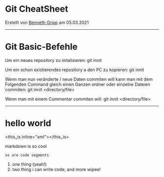 # Git CheatSheet
Erstellt von [Benneth Gripp](https://github.com/1JustBen5) am 05.03.2021

---
# Git Basic-Befehle
Um ein neues repository zu initalisieren:
git innit <directory>

Um ein schon existierendes repository a den PC zu kopieren:
git innit <directory>

Wenn man nun veränderte / neue Daten commiten will kann man mit dem Folgenden Command gleich einen Ganzen ordner oder einzelne Dateien commiten:
git innit <directory/file>

Wenn man mit einem Commentar commiten will:
git innit <directory/file>



[1]: http://example.com/

---

hello world
===========

<this_is inline="xml"></this_is>

markdown is so cool

    so are code segments

1. one thing (yeah!)
2. two thing i can write code, and more wipee!